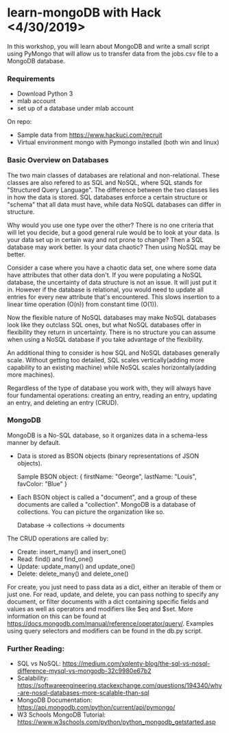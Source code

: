 # learn-mongoDB with Hack <4/30/2019>
In this workshop, you will learn about MongoDB and write a small script using PyMongo that will allow us to transfer data from the jobs.csv file to a MongoDB database.

### Requirements
- Download Python 3
- mlab account
- set up of a database under mlab account

On repo:
- Sample data from https://www.hackuci.com/recruit
- Virtual environment mongo with Pymongo installed (both win and linux)

### Basic Overview on Databases
The two main classes of databases are relational and non-relational. These classes are also refered to as SQL and NoSQL, where SQL stands for "Structured Query Language". The difference between the two classes lies in how the data is stored. SQL databases enforce a certain structure or "schema" that all data must have, while data NoSQL databases can differ in structure. 

Why would you use one type over the other? There is no one criteria that will let you decide, but a good general rule would be to look at your data. Is your data set up in certain way and not prone to change? Then a SQL database may work better. Is your data chaotic? Then using NoSQL may be better. 

Consider a case where you have a chaotic data set, one where some data have attributes that other data don't. If you were populating a NoSQL database, the uncertainty of data structure is not an issue. It will just put it in. However if the database is relational, you would need to update all entries for every new attribute that's encountered. This slows insertion to a linear time operation (O(n)) from constant time (O(1)).

Now the flexible nature of NoSQL databases may make NoSQL databases look like they outclass SQL ones, but what NoSQL databases offer in flexibility they return in uncertainty. There is no structure you can assume when using a NoSQL database if you take advantage of the flexibility.  

An additional thing to consider is how SQL and NoSQL databases generally scale. Without getting too detailed, SQL scales vertically(adding more capability to an existing machine) while NoSQL scales horizontally(adding more machines).  

Regardless of the type of database you work with, they will always have four fundamental operations: creating an entry, reading an entry, updating an entry, and deleting an entry (CRUD).

### MongoDB
MongoDB is a No-SQL database, so it organizes data in a schema-less manner by default. 
- Data is stored as BSON objects (binary representations of JSON objects). 

    Sample BSON object:
    {
        firstName: "George",
        lastName: "Louis",
        favColor: "Blue"
    }

- Each BSON object is called a "document", and a group of these documents are called a "collection". MongoDB is a database of collections. You can picture the organization like so.
    
    Database -> collections -> documents

The CRUD operations are called by:
- Create: insert_many() and insert_one()
- Read:   find()        and find_one()
- Update: update_many() and update_one()
- Delete: delete_many() and delete_one()

For create, you just need to pass data as a dict, either an iterable of them or just one.
For read, update, and delete, you can pass nothing to specify any document, or filter documents with a dict containing specific fields and values as well as operators and modifiers like $eq and $set. More information on this can be found at
https://docs.mongodb.com/manual/reference/operator/query/. Examples using query selectors and modifiers can be found in the db.py script.

### Further Reading:
- SQL vs NoSQL: https://medium.com/xplenty-blog/the-sql-vs-nosql-difference-mysql-vs-mongodb-32c9980e67b2
- Scalability: https://softwareengineering.stackexchange.com/questions/194340/why-are-nosql-databases-more-scalable-than-sql
- MongoDB Documentation: https://api.mongodb.com/python/current/api/pymongo/
- W3 Schools MongoDB Tutorial: https://www.w3schools.com/python/python_mongodb_getstarted.asp